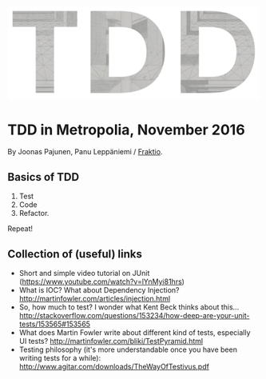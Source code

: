 ![TDD](tdd.png?raw=true "TDD")

# TDD in Metropolia, November 2016

By Joonas Pajunen, Panu Leppäniemi / [Fraktio](https://fraktio.fi).

## Basics of TDD

1. Test
2. Code
3. Refactor.

Repeat!

## Collection of (useful) links

- Short and simple video tutorial on JUnit (https://www.youtube.com/watch?v=lYnMyi81hrs)
- What is IOC? What about Dependency Injection? http://martinfowler.com/articles/injection.html
- So, how much to test? I wonder what Kent Beck thinks about this... http://stackoverflow.com/questions/153234/how-deep-are-your-unit-tests/153565#153565
- What does Martin Fowler write about different kind of tests, especially UI tests? http://martinfowler.com/bliki/TestPyramid.html
- Testing philosophy (it's more understandable once you have been writing tests for a while): http://www.agitar.com/downloads/TheWayOfTestivus.pdf
